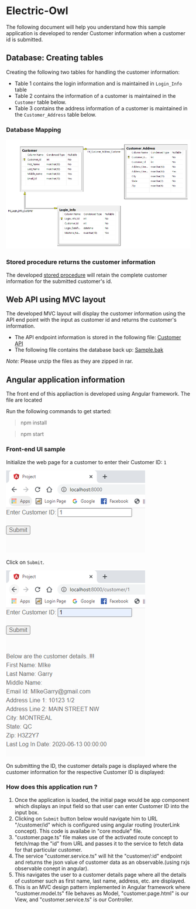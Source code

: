 # Electric-Owl

The following document will help you understand how this sample application is developed to render Customer information when a customer id is submitted.

## Database: Creating tables

Creating the following two tables for handling the customer information:

* Table 1 contains the login information and is maintained in `Login_Info` table
* Table 2 contains the information of a customer is maintained in the `Customer` table below.
* Table 3 contains the address information of a customer is maintained in the `Customer_Address` table below.

### Database Mapping

![Mapping-tables](/Mapping-tables.PNG)

### Stored procedure returns the customer information

The developed [stored procedure](./Stored-procedure.sql) will retain the complete customer information for the submitted customer's id.

## Web API using MVC layout 

The developed MVC layout will display the customer information using the API end point with the input as customer id and returns the customer's information.

* The API endpoint information is stored in the following file: [Customer API](./CustomerAPI.rar)
* The following file contains the database back up: [Sample.bak](./Sample.bak)

*Note:* Please unzip the files as they are zipped in rar. 

## Angular application information

The front end of this appliaction is developed using Angular framework. The file are located

Run the following commands to get started:

> npm install

> npm start

### Front-end UI sample

Initialize the web page for a customer to enter their Customer ID: `1`

![Customer_id](./Customer_id.png)

Click on `Submit`.

![Customer_details](./Customer_details.png)

On submitting the ID, the customer details page is displayed where the customer information for the respective Customer ID is displayed:

### How does this application run ?

1. Once the application is loaded, the initial page would be app component which displays an input field so that user can enter Customer ID into the input box.
2. Clicking on `Submit` button below would navigate him to URL "/customer/id" which is configured using angular routing (routerLink concept). This code is availabe in "core module" file.
3. "customer.page.ts" file makes use of the activated route concept to fetch/map the "id" from URL and passes it to the service to fetch data for that particular customer.
4. The service "customer.service.ts" will hit the "customer/:id" endpoint and returns the json value of customer data as an observable.(using rxjs observable conept in angular).
5. This navigates the user to a customer details page where all the details of customer such as first name, last name, address, etc. are displayed.
6. This is an MVC design pattern implemented in Angular framework where "customer.model.ts" file behaves as Model, "customer.page.html" is our View, and "customer.service.ts" is our Controller.

